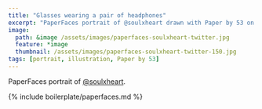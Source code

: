 ```yaml
---
title: "Glasses wearing a pair of headphones"
excerpt: "PaperFaces portrait of @soulxheart drawn with Paper by 53 on an iPad."
image: 
  path: &image /assets/images/paperfaces-soulxheart-twitter.jpg 
  feature: *image
  thumbnail: /assets/images/paperfaces-soulxheart-twitter-150.jpg
tags: [portrait, illustration, Paper by 53]
---
```


PaperFaces portrait of [@soulxheart](http://twitter.com/soulxheart).

{% include boilerplate/paperfaces.md %}
